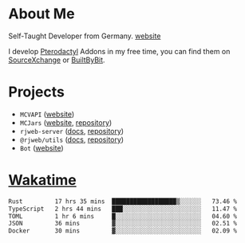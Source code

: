 # About Me

Self-Taught Developer from Germany. [website](https://rjansen.dev)

I develop [Pterodactyl](https://pterodactyl.io) Addons in my free time, you can find
them on [SourceXchange](https://www.sourcexchange.net/teams/356/profile) or [BuiltByBit](https://builtbybit.com/search/3078009).

# Projects

- `MCVAPI` ([website](https://versions.mcjars.app))
- `MCJars` ([website](https://mcjars.app), [repository](https://github.com/0x7d8/mcjar))
- `rjweb-server` ([docs](https://server.rjweb.dev), [repository](https://github.com/0x7d8/NPM_WEB-SERVER))
- `@rjweb/utils` ([docs](https://utils.rjweb.dev), [repository](https://github.com/0x7d8/rjweb-utils))
- `Bot` ([website](https://bot.rjns.dev))

# [Wakatime](https://wakatime.com/@0x7d8)

<!--START_SECTION:waka-->

```txt
Rust         17 hrs 35 mins  ██████████████████▒░░░░░░   73.46 %
TypeScript   2 hrs 44 mins   ███░░░░░░░░░░░░░░░░░░░░░░   11.47 %
TOML         1 hr 6 mins     █░░░░░░░░░░░░░░░░░░░░░░░░   04.60 %
JSON         36 mins         ▓░░░░░░░░░░░░░░░░░░░░░░░░   02.51 %
Docker       30 mins         ▓░░░░░░░░░░░░░░░░░░░░░░░░   02.09 %
```

<!--END_SECTION:waka-->
